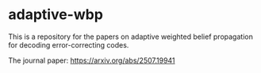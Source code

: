 # adaptive-wbp
This is a repository for the papers on adaptive weighted belief propagation for decoding error-correcting codes.

The journal paper: https://arxiv.org/abs/2507.19941
